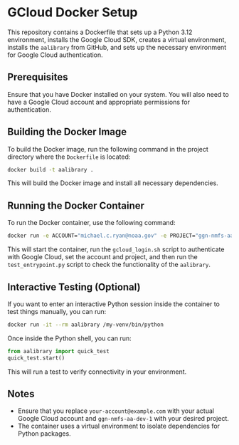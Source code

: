 
# GCloud Docker Setup

This repository contains a Dockerfile that sets up a Python 3.12 environment, installs the Google Cloud SDK, creates a virtual environment, installs the `aalibrary` from GitHub, and sets up the necessary environment for Google Cloud authentication.

## Prerequisites

Ensure that you have Docker installed on your system. You will also need to have a Google Cloud account and appropriate permissions for authentication.

## Building the Docker Image

To build the Docker image, run the following command in the project directory where the `Dockerfile` is located:

```bash
docker build -t aalibrary .
```

This will build the Docker image and install all necessary dependencies.

## Running the Docker Container

To run the Docker container, use the following command:

```bash
docker run -e ACCOUNT="michael.c.ryan@noaa.gov" -e PROJECT="ggn-nmfs-aa-dev-1" aalibrary
```

This will start the container, run the `gcloud_login.sh` script to authenticate with Google Cloud, set the account and project, and then run the `test_entrypoint.py` script to check the functionality of the `aalibrary`.

## Interactive Testing (Optional)

If you want to enter an interactive Python session inside the container to test things manually, you can run:

```bash
docker run -it --rm aalibrary /my-venv/bin/python
```

Once inside the Python shell, you can run:

```python
from aalibrary import quick_test
quick_test.start()
```

This will run a test to verify connectivity in your environment.

## Notes

- Ensure that you replace `your-account@example.com` with your actual Google Cloud account and `ggn-nmfs-aa-dev-1` with your desired project.
- The container uses a virtual environment to isolate dependencies for Python packages.